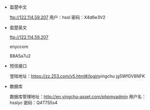 * 盈楚中文

   ftp://122.114.59.207	
   ​用户：hssl
   密码：X4d6e3V2

* 盈楚英文

  ftp://122.114.59.207	

  ​enyccom

  B8A5a7u2

* 短信接口

  ​登陆地址：https://zz.253.com/v5.html#/login
  ​yingchu
  ​jg5WfGV8NFK

* 数据库

  数据库管理地址：http://en.yingchu-asset.com/phpmyadmin
  用户名：hsslyc
  ​密码：Q4T7S5s4